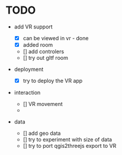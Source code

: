 # TODO

- add VR support

  - [x] can be viewed in vr - done
  - [x] added room
  - [] add controlers
  - [] try out gltf room

- deployment

  - [x] try to deploy the VR app

- interaction

  - [] VR movement
  -

- data
  - [] add geo data
  - [] try to experiment with size of data
  - [] try to port qgis2threejs export to VR
